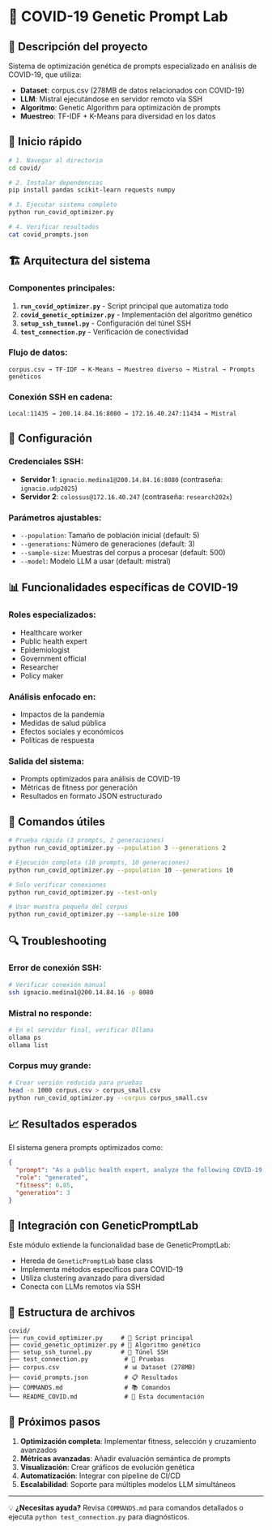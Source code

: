 # 🦠 COVID-19 Genetic Prompt Lab

## 📖 **Descripción del proyecto**

Sistema de optimización genética de prompts especializado en análisis de COVID-19, que utiliza:
- **Dataset**: corpus.csv (278MB de datos relacionados con COVID-19)
- **LLM**: Mistral ejecutándose en servidor remoto vía SSH
- **Algoritmo**: Genetic Algorithm para optimización de prompts
- **Muestreo**: TF-IDF + K-Means para diversidad en los datos

## 🚀 **Inicio rápido**

```bash
# 1. Navegar al directorio
cd covid/

# 2. Instalar dependencias
pip install pandas scikit-learn requests numpy

# 3. Ejecutar sistema completo
python run_covid_optimizer.py

# 4. Verificar resultados
cat covid_prompts.json
```

## 🏗️ **Arquitectura del sistema**

### **Componentes principales:**

1. **`run_covid_optimizer.py`** - Script principal que automatiza todo
2. **`covid_genetic_optimizer.py`** - Implementación del algoritmo genético
3. **`setup_ssh_tunnel.py`** - Configuración del túnel SSH
4. **`test_connection.py`** - Verificación de conectividad

### **Flujo de datos:**

```
corpus.csv → TF-IDF → K-Means → Muestreo diverso → Mistral → Prompts genéticos
```

### **Conexión SSH en cadena:**

```
Local:11435 → 200.14.84.16:8080 → 172.16.40.247:11434 → Mistral
```

## 🔧 **Configuración**

### **Credenciales SSH:**
- **Servidor 1**: `ignacio.medina1@200.14.84.16:8080` (contraseña: `ignacio.udp2025`)
- **Servidor 2**: `colossus@172.16.40.247` (contraseña: `research202x`)

### **Parámetros ajustables:**
- `--population`: Tamaño de población inicial (default: 5)
- `--generations`: Número de generaciones (default: 3)
- `--sample-size`: Muestras del corpus a procesar (default: 500)
- `--model`: Modelo LLM a usar (default: mistral)

## 📊 **Funcionalidades específicas de COVID-19**

### **Roles especializados:**
- Healthcare worker
- Public health expert
- Epidemiologist
- Government official
- Researcher
- Policy maker

### **Análisis enfocado en:**
- Impactos de la pandemia
- Medidas de salud pública
- Efectos sociales y económicos
- Políticas de respuesta

### **Salida del sistema:**
- Prompts optimizados para análisis de COVID-19
- Métricas de fitness por generación
- Resultados en formato JSON estructurado

## 🧪 **Comandos útiles**

```bash
# Prueba rápida (3 prompts, 2 generaciones)
python run_covid_optimizer.py --population 3 --generations 2

# Ejecución completa (10 prompts, 10 generaciones)
python run_covid_optimizer.py --population 10 --generations 10

# Solo verificar conexiones
python run_covid_optimizer.py --test-only

# Usar muestra pequeña del corpus
python run_covid_optimizer.py --sample-size 100
```

## 🔍 **Troubleshooting**

### **Error de conexión SSH:**
```bash
# Verificar conexión manual
ssh ignacio.medina1@200.14.84.16 -p 8080
```

### **Mistral no responde:**
```bash
# En el servidor final, verificar Ollama
ollama ps
ollama list
```

### **Corpus muy grande:**
```bash
# Crear versión reducida para pruebas
head -n 1000 corpus.csv > corpus_small.csv
python run_covid_optimizer.py --corpus corpus_small.csv
```

## 📈 **Resultados esperados**

El sistema genera prompts optimizados como:

```json
{
  "prompt": "As a public health expert, analyze the following COVID-19 data to identify patterns in transmission rates and recommend evidence-based intervention strategies...",
  "role": "generated",
  "fitness": 0.85,
  "generation": 3
}
```

## 🔗 **Integración con GeneticPromptLab**

Este módulo extiende la funcionalidad base de GeneticPromptLab:
- Hereda de `GeneticPromptLab` base class
- Implementa métodos específicos para COVID-19
- Utiliza clustering avanzado para diversidad
- Conecta con LLMs remotos vía SSH

## 📁 **Estructura de archivos**

```
covid/
├── run_covid_optimizer.py     # 🚀 Script principal
├── covid_genetic_optimizer.py # 🧬 Algoritmo genético
├── setup_ssh_tunnel.py        # 🔗 Túnel SSH
├── test_connection.py          # 🧪 Pruebas
├── corpus.csv                  # 📊 Dataset (278MB)
├── covid_prompts.json          # 📋 Resultados
├── COMMANDS.md                 # 📚 Comandos
└── README_COVID.md             # 📖 Esta documentación
```

## 🎯 **Próximos pasos**

1. **Optimización completa**: Implementar fitness, selección y cruzamiento avanzados
2. **Métricas avanzadas**: Añadir evaluación semántica de prompts
3. **Visualización**: Crear gráficos de evolución genética
4. **Automatización**: Integrar con pipeline de CI/CD
5. **Escalabilidad**: Soporte para múltiples modelos LLM simultáneos

---

💡 **¿Necesitas ayuda?** Revisa `COMMANDS.md` para comandos detallados o ejecuta `python test_connection.py` para diagnósticos. 